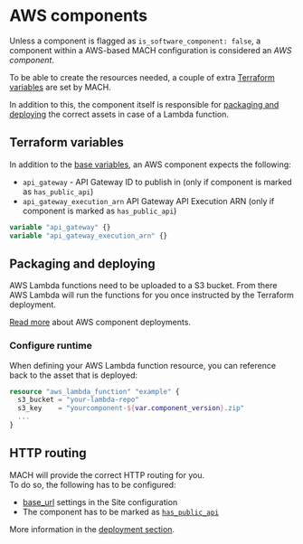 # AWS components

Unless a component is flagged as `is_software_component: false`, a component within a AWS-based MACH configuration is considered an *AWS component*.

To be able to create the resources needed, a couple of extra [Terraform variables](#terraform-variables) are set by MACH.

In addition to this, the component itself is responsible for [packaging and deploying](#packaging-and-deploying) the correct assets in case of a Lambda function.

## Terraform variables

In addition to the [base variables](./index.md#required-variables), an AWS component expects the following:

- `api_gateway` - API Gateway ID to publish in (only if component is marked as `has_public_api`)
- `api_gateway_execution_arn` API Gateway API Execution ARN (only if component is marked as `has_public_api`)


```terraform
variable "api_gateway" {}
variable "api_gateway_execution_arn" {}
```

## Packaging and deploying

AWS Lambda functions need to be uploaded to a S3 bucket. From there AWS Lambda will run the functions for you once instructed by the Terraform deployment.

[Read more](../deployment/components.md#on-aws) about AWS component deployments.

### Configure runtime
When defining your AWS Lambda function resource, you can reference back to the asset that is deployed:

```terraform
resource "aws_lambda_function" "example" {
  s3_bucket = "your-lambda-repo"
  s3_key    = "yourcomponent-${var.component_version}.zip"
  ...
}
```
## HTTP routing

MACH will provide the correct HTTP routing for you.<br>
To do so, the following has to be configured:

- [base_url](../syntax.md#sites) settings in the Site configuration
- The component has to be marked as [`has_public_api`](../syntax.md#components)

More information in the [deployment section](../deployment/config/aws.md).


